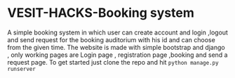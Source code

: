 # VESIT-HACKS-Booking system 
A simple booking system in which user can create account and login ,logout and send request for the booking
auditorium with his id and can choose from the given time.
The website is made with simple bootstrap and django , only working pages are Login page , registration page ,booking and send a request page.
To get started just clone the repo and hit `python manage.py runserver`

